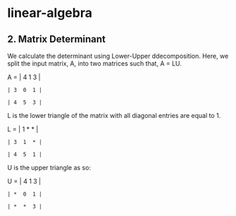 # linear-algebra

 

##

 

## 2. Matrix Determinant 

 

We calculate the determinant using Lower-Upper ddecomposition. Here, we split the input matrix, A, into two matrices such that, A = LU.

 

A = | 4  1  3 |

    | 3  0  1 |

    | 4  5  3 |

 

L is the lower triangle of the matrix with all diagonal entries are equal to 1.
 

L = | 1  *  * |

    | 3  1  * |

    | 4  5  1 |
   
U is the upper triangle as so:

U = | 4  1  3 |

    | *  0  1 |

    | *  *  3 |